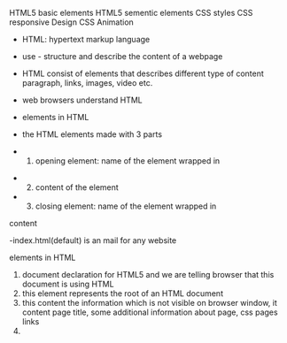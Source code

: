 HTML5 basic elements
HTML5 sementic elements
CSS styles
CSS responsive Design
CSS Animation


- HTML: hypertext markup language
- use - structure and describe the content of a webpage
- HTML consist of elements that describes different type of content 
paragraph, links, images, video etc.
- web browsers understand HTML

- elements in HTML 
- the HTML elements made with 3 parts 
- 1. opening element: name of the element wrapped in <p>
- 2. content of the element
- 3. closing element: name of the element wrapped in </p>
<p>content</p>

-index.html(default) is an mail for any website

elements in HTML
1. <!DOCTYPE html>      document declaration for HTML5 and we are telling browser that this document is using HTML
2. <html>               this element represents the root of an HTML document
3. <head>               this content the information which is not visible on browser window, it content page title, some additional     information about page, css pages links
4. <title>              title for the document, it will dispaly in tab of the page
5. <meta name="description" content="..."> on searching the website on google, that time we see this the link to the website and description for that website that is done using meta
6. <body>    
7. <h1>, <h2>, <h3>, <h4>, <h5>, <h6> heading tags and there are total 6 heading tags, h1 is primary heading , h2 - secondary heading tag. 
8. <b>   b is for bold(but starting from HTML5 we always use strong instead of b tag and reason behind is that b doesn't have any seamentic meaning)
9. <strong>          new in HTML5 to display the text in bold format
10. <em>
11. <i>          i is use for italic but in HTML5 we should not use the i tag as it doesn't have any sementic meaning, instead we use em(emphasize)
12. <ul>          unorder list - when order doesn't matter then use ul element
13. <ol>         order list
14. <li>        list item
15. <img>       to display images, src is an attributes are piece of data and it describes the element
16. <a>         anchor element


Attributes
1. src  
2. alt  - alternative text and this describe the what image is about(helps in search Engine and another use if image is not loding and browser is not able to find the image )
3. width - 
4. height
5. lang  - language
6. charset - character set
7. href="" - give thr link path
8. target="_blank"   - open the link in new tab


HTML5 new elements
1. nav   - navigation
2. header  - top part of the web document 
3. article
4. footer  - bottom part of the element 
5. section
6. aside
7. address
8. main

semeantic elements means the elements as some meaning, 
use: 
1. search engine optimation - able to understand the document of the page
2. accessibility


target element attributes and purpose 
how search optimation works in HTML5
more about meta tags and it's attributes
what else in HTML5




